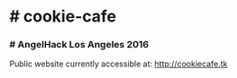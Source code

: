# # cookie-cafe
### # AngelHack Los Angeles 2016

Public website currently accessible at: http://cookiecafe.tk
